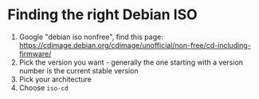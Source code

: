 # Finding the right Debian ISO

1. Google "debian iso nonfree", find this page: <https://cdimage.debian.org/cdimage/unofficial/non-free/cd-including-firmware/>
2. Pick the version you want - generally the one starting with a version number is the current stable version
3. Pick your architecture
4. Choose `iso-cd`
